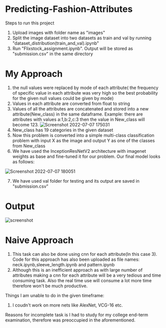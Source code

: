 # Predicting-Fashion-Attributes
Steps to run this project 
1. Upload images with folder name as "images"
2. Split the image dataset into two datasets as train and val by running "dataset_distribution(train_and_val).ipynb"
3. Run "Flixstock_assignment.ipynb".
Output will be stored as "submission.csv" in the same directory

# My Approach
1. the null values were replaced by mode of each attribute( the frequency of specific value in each attribute was very high so the best probability for the given null values could be given by mode)
2. Values in each attribute are converted from float to string
3. Values of all the attributes are concatenated and stored into a new attribute(New_class) in the same dataframe. Example: there are attributes with values a:1,b:2,c:3 then the value in New_class will become 123.
![Screenshot 2022-07-07 175031](https://user-images.githubusercontent.com/51014994/177771811-0900a89b-8b44-4d3d-beec-0a6027205323.png)
4. New_class has 19 categories in the given dataset
5. Now this problem is converted into a simple multi-class classification problem with input X as the image and output Y as one of the classes from New_class
6. We have used the InceptionResNetV2 architecture with imagenet weights as base and fine-tuned it for our problem. Our final model looks as follows:

![Screenshot 2022-07-07 180051](https://user-images.githubusercontent.com/51014994/177773800-4e788cd4-dd58-4408-bd82-15cee712efd8.png)

7. We have used val folder for testing and its output are saved in "submission.csv"
# Output

![screenshot](https://user-images.githubusercontent.com/51014994/177781156-b2f866f7-ee27-434c-aa5f-0c3d17d14f2c.jpeg)


# Naive Approach
1. This task can also be done using cnn for each attribute(In this case 3). Code for this approach has also been uploaded as file names: neck.ipynb,sleeve_length.ipynb and pattern.ipynb
2. Although this is an inefficient approach as with large number of attributes making a cnn for each attribute will be a very tedious and time consuming task. Also the real time use will consume a lot more time therefore won't be much productive.

Things I am unable to do in the given timeframe:
1. I coudn't work on more nets like AlexNet, VCG-16 etc.


Reasons for incomplete task is I had to study for my college end-term examination, therefore was preoccupied in the aforementioned.
